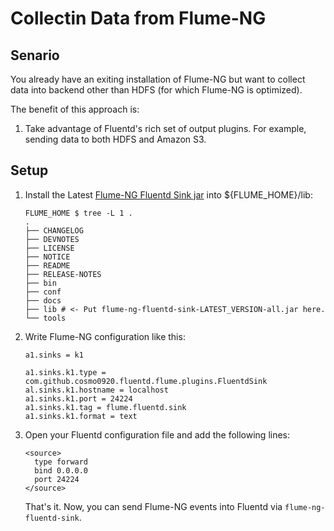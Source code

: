# Collectin Data from Flume-NG

## Senario

You already have an exiting installation of Flume-NG but want to collect data into backend other than HDFS (for which Flume-NG is optimized).

The benefit of this approach is:

1. Take advantage of Fluentd's rich set of output plugins. For example, sending data to both HDFS and Amazon S3.

## Setup

1. Install the Latest [Flume-NG Fluentd Sink jar](https://github.com/cosmo0920/flume-ng-fluentd-sink/releases) into ${FLUME_HOME}/lib:

    ```
    FLUME_HOME $ tree -L 1 .
    .
    ├── CHANGELOG
    ├── DEVNOTES
    ├── LICENSE
    ├── NOTICE
    ├── README
    ├── RELEASE-NOTES
    ├── bin
    ├── conf
    ├── docs
    ├── lib # <- Put flume-ng-fluentd-sink-LATEST_VERSION-all.jar here.
    └── tools
    ```

2. Write Flume-NG configuration like this:

    ```
    a1.sinks = k1

    a1.sinks.k1.type = com.github.cosmo0920.fluentd.flume.plugins.FluentdSink
    al.sinks.k1.hostname = localhost
    a1.sinks.k1.port = 24224
    a1.sinks.k1.tag = flume.fluentd.sink
    a1.sinks.k1.format = text
    ```

3. Open your Fluentd configuration file and add the following lines:

    ```
    <source>
      type forward
      bind 0.0.0.0
      port 24224
    </source>
    ```

    That's it. Now, you can send Flume-NG events into Fluentd via `flume-ng-fluentd-sink`.

